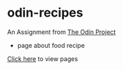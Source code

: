 # odin-recipes

An Assignment from [The Odin Project](https://www.theodinproject.com/)

- page about food recipe

[Click here](https://slavidkent.github.io/odin-recipes/) to view pages
